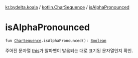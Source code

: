[kr.bydelta.koala](../index.md) / [kotlin.CharSequence](index.md) / [isAlphaPronounced](./is-alpha-pronounced.md)

# isAlphaPronounced

`fun `[`CharSequence`](https://kotlinlang.org/api/latest/jvm/stdlib/kotlin/-char-sequence/index.html)`.isAlphaPronounced(): `[`Boolean`](https://kotlinlang.org/api/latest/jvm/stdlib/kotlin/-boolean/index.html)

주어진 문자열 [this](is-alpha-pronounced/-this-.md)가 알파벳이 발음되는 대로 표기된 문자열인지 확인.

